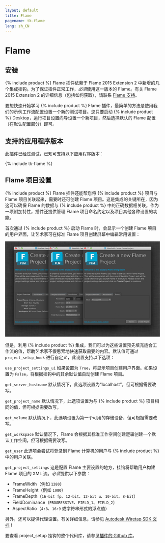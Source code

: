 ```yaml
---
layout: default
title: Flame
pagename: tk-flame
lang: zh_CN
---
```


# Flame

## 安装

{% include product %} Flame 插件依赖于 Flame 2015 Extension 2 中新增的几个集成挂钩。为了保证插件正常工作，*必须*使用这一版本的 Flame。有关 Flame 2015 Extension 2 的详细信息（包括如何获取），请联系 [Flame 支持](https://knowledge.autodesk.com.cn/search-result/caas/sfdcarticles/sfdcarticles/Contacting-Autodesk-Flame-or-Smoke-Customer-Support.html)。

要想快速开始学习 {% include product %} Flame 插件，最简单的方法是使用我们的示例工作流配置设置一个新的测试项目。您只要启动 {% include product %} Desktop，运行项目设置向导设置一个新项目，然后选择默认的 Flame 配置（在默认配置部分）即可。

## 支持的应用程序版本

此插件已经过测试，已知可支持以下应用程序版本： 

{% include tk-flame %}

## Flame 项目设置

{% include product %} Flame 插件还能帮您将 {% include product %} 项目与 Flame 项目关联起来，需要时还可创建 Flame 项目。这是集成的关键所在，因为这可以确保 Flame 的数据与 {% include product %} 中的正确数据相关联。作为一项附加特性，插件还提供管理 Flame 项目命名约定以及项目其他各种设置的功能。

首次通过 {% include product %} 启动 Flame 时，会显示一个创建 Flame 项目的用户界面，让艺术家可在标准 Flame 项目创建屏幕中编辑常用设置：

![项目](../images/engines/flame_project.png)

但是，利用 {% include product %} 集成，我们可以为这些设置预先填充适合工作流的值，帮助艺术家不假思索地快速获取需要的内容。默认值可通过 `project_setup_hook` 进行自定义，此设置支持以下选项：

`use_project_settings_ui` 如果设置为 `True`，将显示项目创建用户界面。如果设置为 `False`，将根据挂钩中的其余默认值自动创建 Flame 项目。

`get_server_hostname` 默认情况下，此选项设置为“localhost”，但可根据需要改写。

`get_project_name` 默认情况下，此选项设置为与 {% include product %} 项目相同的值，但可根据需要改写。

`get_volume` 默认情况下，此选项设置为第一个可用的存储设备，但可根据需要改写。

`get_workspace` 默认情况下，Flame 会根据其标准工作空间创建逻辑创建一个默认工作空间，但可根据需要改写。

`get_user` 此选项会尝试将登录到 Flame 计算机的用户与 {% include product %} 中的用户关联。

`get_project_settings` 这是配置 Flame 主要设置的地方，挂钩将帮助用户构建 Flame 项目的 XML 流。*必须*提供以下参数：

* FrameWidth（例如 `1280`）
* FrameHeight（例如 `1080`）
* FrameDepth（`16-bit fp`、`12-bit`、`12-bit u`、`10-bit`、`8-bit`） 
* FieldDominance（`PROGRESSIVE`、`FIELD_1`、`FIELD_2`）
* AspectRatio（`4:3`、`16:9` 或字符串形式的浮点值）

另外，还可以提供代理设置。有关详细信息，请参见 [Autodesk Wiretap SDK 文档](https://www.autodesk.com/developer-network/platform-technologies/wiretap)！

要查看 project_setup 挂钩的整个代码库，请参见[插件的 Github 库](https://github.com/shotgunsoftware/tk-flame/blob/master/hooks/project_startup.py)。 

